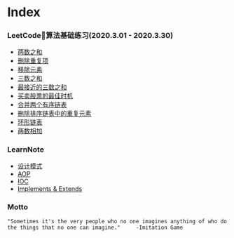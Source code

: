 # Index

### LeetCode算法基础练习(2020.3.01 - 2020.3.30)
- [两数之和](leetcode/twosum)
- [删除重复项](leetcode/deleteduplicates)
- [移除元素](leetcode/removeelements)
- [三数之和](leetcode/threesum)
- [最接近的三数之和](leetcode/mostclose)
- [买卖股票的最佳时机](leetcode/buystock)
- [合并两个有序链表](leetcode/mergelist)
- [删除排序链表中的重复元素](leetcode/deletelistduplicates)
- [环形链表](leetcode/hascycle)
- [两数相加](leetcode/addtwolist)

### LearnNote
- [设计模式](learn/design-pattern)
- [AOP](learn/aop)
- [IOC](learn/ioc)
- [Implements & Extends](learn/implements-extends)

### Motto
```
"Sometimes it's the very people who no one imagines anything of who do the things that no one can imagine."     -Imitation Game
```
